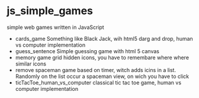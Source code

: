 # js_simple_games
simple web games written in JavaScript

* cards_game
Something like Black Jack,
wih html5 darg and drop, 
human vs computer implementation
* guess_sentence
Simple guessing game
with html 5 canvas
* memory game
grid hidden icons, 
you have to remembare where where similar icons
* remove spaceman
game based on timer, witch adds icins in a list.
Randomly on the list occur a spaceman view, on wich you have to click
* ticTacToe_human_vs_computer
classical tic tac toe game, 
human vs computer implementation
